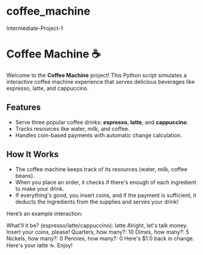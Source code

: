 # coffee_machine
Intermediate-Project-1

# Coffee Machine ☕️

Welcome to the **Coffee Machine** project! This Python script simulates a interactive coffee machine experience that serves delicious beverages like espresso, latte, and cappuccino. 

## Features
- Serve three popular coffee drinks: **espresso**, **latte**, and **cappuccino**.
- Tracks resources like water, milk, and coffee.
- Handles coin-based payments with automatic change calculation.

## How It Works
- The coffee machine keeps track of its resources (water, milk, coffee beans).
- When you place an order, it checks if there's enough of each ingredient to make your drink.
- If everything's good, you insert coins, and if the payment is sufficient, it deducts the ingredients from the supplies and serves your drink!

Here’s an example interaction:

What'll it be? (espresso/latte/cappuccino): latte
Alright, let's talk money. Insert your coins, please!
Quarters, how many?: 10
Dimes, how many?: 5
Nickels, how many?: 0
Pennies, how many?: 0
Here's $1.0 back in change.
Here's your latte ☕. Enjoy!
